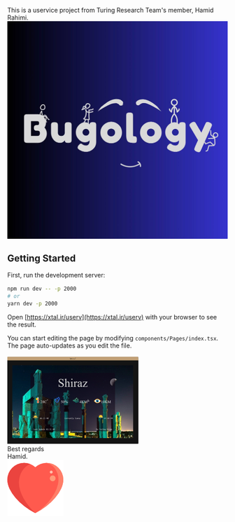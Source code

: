 This is a uservice project from Turing Research Team's member, Hamid Rahimi.
<img src="https://github.com/AZIZEMESR/uweather/blob/main/Bugology.jpg?raw=true"/>
## Getting Started

First, run the development server:

```bash
npm run dev -- -p 2000
# or
yarn dev -p 2000
```



Open [https://xtal.ir/userv](https://xtal.ir/userv) with your browser to see the result.

You can start editing the page by modifying `components/Pages/index.tsx`. The page auto-updates as you edit the file.
<br/>
<br/>
<img src="https://github.com/AZIZEMESR/uweather/blob/main/screen.png?raw=true" />
<br/>
Best regards
<br/>
Hamid.
<br/>
<img src="https://github.com/ArminKardan/utrialv2/blob/master/heart.png?raw=true" />
<br/>
<br/>